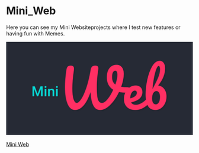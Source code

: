 # Mini_Web
 Here you can see my Mini Websiteprojects where I test new features or having fun with Memes.

[![Mini Web Cover](https://github.com/MarcusTutorials/mini_web/blob/main/publish/IMG/Mini%20Sites%20Cover.jpg)](https://marcus-universe.github.io/mini_web/publish/index.html)

[Mini Web](https://marcus-universe.github.io/mini_web/publish/index.html)


